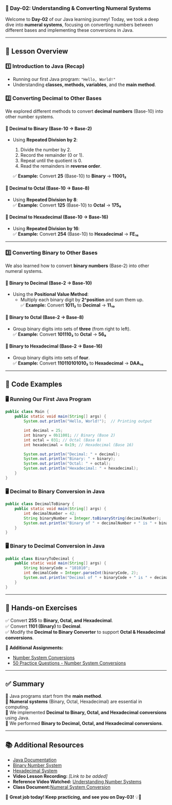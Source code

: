 ### **📘 Day-02: Understanding & Converting Numeral Systems**  
Welcome to **Day-02** of our Java learning journey! Today, we took a deep dive into **numeral systems**, focusing on converting numbers between different bases and implementing these conversions in Java.

---

## **📌 Lesson Overview**  
### **1️⃣ Introduction to Java (Recap)**  
- Running our first Java program: `"Hello, World!"`  
- Understanding **classes, methods, variables**, and the **main method**.  

### **2️⃣ Converting Decimal to Other Bases**  
We explored different methods to convert **decimal numbers** (Base-10) into other number systems.  

#### **🔹 Decimal to Binary (Base-10 → Base-2)**  
- Using **Repeated Division by 2**:  
  1. Divide the number by 2.  
  2. Record the remainder (0 or 1).  
  3. Repeat until the quotient is 0.  
  4. Read the remainders in **reverse order**.  

  ✅ **Example:** Convert **25** (Base-10) to **Binary** → **11001₂**  

#### **🔹 Decimal to Octal (Base-10 → Base-8)**  
- Using **Repeated Division by 8**:  
  ✅ **Example:** Convert **125** (Base-10) to **Octal** → **175₈**  

#### **🔹 Decimal to Hexadecimal (Base-10 → Base-16)**  
- Using **Repeated Division by 16**:  
  ✅ **Example:** Convert **254** (Base-10) to **Hexadecimal** → **FE₁₆**  

---

### **3️⃣ Converting Binary to Other Bases**  
We also learned how to convert **binary numbers** (Base-2) into other numeral systems.  

#### **🔹 Binary to Decimal (Base-2 → Base-10)**  
- Using the **Positional Value Method**:  
  - Multiply each binary digit by **2^position** and sum them up.  
  ✅ **Example:** Convert **1011₂** to **Decimal** → **11₁₀**  

#### **🔹 Binary to Octal (Base-2 → Base-8)**  
- Group binary digits into sets of **three** (from right to left).  
  ✅ **Example:** Convert **101110₂** to **Octal** → **56₈**  

#### **🔹 Binary to Hexadecimal (Base-2 → Base-16)**  
- Group binary digits into sets of **four**.  
  ✅ **Example:** Convert **110110101010₂** to **Hexadecimal** → **DAA₁₆**  

---

## **📜 Code Examples**  
### **🖥️ Running Our First Java Program**  
```java
public class Main {  
    public static void main(String[] args) {  
        System.out.println("Hello, World!");  // Printing output  

        int decimal = 25;  
        int binary = 0b11001; // Binary (Base 2)  
        int octal = 031; // Octal (Base 8)  
        int hexadecimal = 0x19; // Hexadecimal (Base 16)  

        System.out.println("Decimal: " + decimal);  
        System.out.println("Binary: " + binary);  
        System.out.println("Octal: " + octal);  
        System.out.println("Hexadecimal: " + hexadecimal);  
    }  
}
```

### **🖥️ Decimal to Binary Conversion in Java**  
```java
public class DecimalToBinary {  
    public static void main(String[] args) {  
        int decimalNumber = 42;  
        String binaryNumber = Integer.toBinaryString(decimalNumber);  
        System.out.println("Binary of " + decimalNumber + " is " + binaryNumber);  
    }  
}
```

### **🖥️ Binary to Decimal Conversion in Java**  
```java
public class BinaryToDecimal {  
    public static void main(String[] args) {  
        String binaryCode = "101010";  
        int decimalCode = Integer.parseInt(binaryCode, 2);  
        System.out.println("Decimal of " + binaryCode + " is " + decimalCode);  
    }  
}
```

---

## **🎯 Hands-on Exercises**  
✅ Convert **255** to **Binary, Octal, and Hexadecimal**.  
✅ Convert **1101 (Binary)** to **Decimal**.  
✅ Modify the **Decimal to Binary Converter** to support **Octal & Hexadecimal conversions**.  

📌 **Additional Assignments:**  
- [Number System Conversions](https://classroom.github.com/a/SfYN17PV)  
- [50 Practice Questions - Number System Conversions](https://classroom.github.com/a/4Z7uitFx)  

---

## **✅ Summary**  
🔹 Java programs start from the **main method**.  
🔹 **Numeral systems** (Binary, Octal, Hexadecimal) are essential in computing.  
🔹 We implemented **Decimal to Binary, Octal, and Hexadecimal conversions** using Java.  
🔹 We performed **Binary to Decimal, Octal, and Hexadecimal conversions**.  

---

## **📚 Additional Resources**  
- [Java Documentation](https://docs.oracle.com/en/java/)  
- [Binary Number System](https://en.wikipedia.org/wiki/Binary_number)  
- [Hexadecimal System](https://en.wikipedia.org/wiki/Hexadecimal)  
- **Video Lesson Recording:** *[Link to be added]*  
- **Reference Video Watched:** [Understanding Number Systems](https://www.youtube.com/watch?v=FFDMzbrEXaE)
- **Class Document:**[Numeral System Conversion](https://docs.zoom.us/doc/ExIH5yCZSGKzReOenMwE-g)

🚀 **Great job today! Keep practicing, and see you on Day-03!** 💡🎉  
